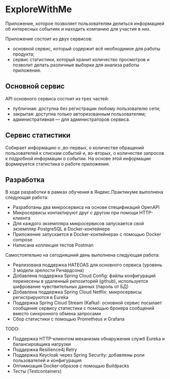# ExploreWithMe
Приложение, которое позволяет пользователям делиться информацией об интересных событиях и находить компанию для участия в них.

Приложение состоит из двух сервисов:
- основной сервис, который содержит всё необходимое для работы продукта;
- сервис статистики, который хранит количество просмотров и позволит делать различные выборки для анализа работы приложения.

## Основной сервис
API основного сервиса состоит из трех частей:
- публичная: доступна без регистрации любому пользователю сети;
- закрытая: доступна только авторизованным пользователям;
- административная — для администраторов сервиса.

## Сервис статистики
Собирает информацию о ,во-первых, о количестве обращений пользователей к спискам событий и, во-вторых, о количестве запросов к подробной информации о событии. На основе этой информации формируется статистика о работе приложения.

## Разработка
В ходе разработки в рамках обучения в Яндекс.Практикуме выполнена следующая работа:
- Разработаны два микросервиса на основе спецификаций OpenAPI
- Микросервисы контактируют друг с другом при помощи HTTP-клиента
- Для каждого экземпляра микросервисов запускается свой экземпляр PostgreSQL в Docker-контейнере
- Приложение запускается в Docker-контейнерах с помощью Docker compose
- Написана коллекция тестов Postman

Самостоятельно на сегодняшний день выполнена следующая работа:
- Реализована поддержка HATEOAS для основного сервиса (уровень 3 модели зрелости Ричардсона)
- Добавлена поддержка Spring Cloud Config: файлы конфигураций перенесены в удаленный репозиторий (github), используется шифрование чувствительных данных (пароль от БД)
- Добавлена поддержка Spring Cloud Netflix: микросервисы регистрируются в Eureka
- Поддержка Spring Cloud Stream (Kafka): основной сервис посылает сообщение сервису статистики с помощью брокера сообщений вместо синхронного обмена запросами
- Сбор статистики с помощью Prometheus и Grafana

TODO:
- Поддержка HTTP-клиентом механизма обнаружения служб Eureka и балансировщика нагрузки
- Поддержка Resilience4j Retry
- Поддержка Keycloak через Spring Security: добавлены роли пользователей и конфигурация
- Оптимизация Docker-образов с помощью Buildpacks
- Тесты (Testcontainers)
